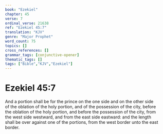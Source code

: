 ```yaml
---
book: "Ezekiel"
chapter: 45
verse: 7
ordinal_verse: 21638
ref: "Ezekiel 45:7"
translation: "KJV"
genre: "Major Prophet"
word_count: 75
topics: []
cross_references: []
grammar_tags: [conjunctive-opener]
thematic_tags: []
tags: ["Bible","KJV","Ezekiel"]
---
```


# Ezekiel 45:7

And a portion shall be for the prince on the one side and on the other side of the oblation of the holy portion, and of the possession of the city, before the oblation of the holy portion, and before the possession of the city, from the west side westward, and from the east side eastward: and the length shall be over against one of the portions, from the west border unto the east border.
